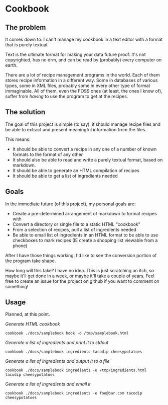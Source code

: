 # Cookbook

## The problem

It comes down to: I can't manage my cookbook in a text editor with a format that is purely textual.

Text is the ultimate format for making your data future proof. It's not copyrighted, has no drm, and can be read by (probably) every computer on earth.

There are a lot of recipe management programs in the world. Each of them stores recipe information in a different way. Some in databases of various types, some in XML files, probably some in every other type of format immaginable. All of them, even the FOSS ones (at least, the ones I know of), suffer from _having_ to use the program to get at the recipes.


## The solution

The goal of this project is simple (to say): it should manage recipe files and be able to extract and present meaningful information from the files.

This means:

  * It should be able to convert a recipe in any one of a number of known formats to the format of any other
  * It should also be able to read and write a purely textual format, based on markdown.
  * It should be able to generate an HTML compilation of recipes
  * It should be able to get a list of ingredients needed


## Goals

In the immediate future (of this project), my personal goals are:

  * Create a pre-determined arrangement of markdown to format recipes with
  * Convert a directory or single file to a static HTML "cookbook"
  * From a selection of recipes, pull a list of ingredients needed
  * Be able to email list of ingredients in an HTML format to be able to use checkboxes to mark recipes (IE create a shopping list viewable from a phone)

After I have those things working, I'd like to see the conversion portion of the program take shape.

How long will this take? I have no idea. This is just scratching an itch, so maybe it'll get done in a week, or maybe it'll take a couple of years. Feel free to create an issue for the project on github if you want to comment on something!


## Usage

Planned, at this point.

_Generate HTML cookbook_

    cookbook ./docs/samplebook book -o /tmp/samplebook.html

_Generate a list of ingredients and print it to stdout_

    cookbook ./docs/samplebook ingredients tacodip cheesypotatoes

_Generate a list of ingredients and output it to a file_

    cookbook ./docs/samplebook ingredients -o /tmp/ingredients.html tacodip cheesypotatoes

_Generate a list of ingredients and email it_

    cookbook ./docs/samplebook ingredients -e foo@bar.com tacodip cheesypotatoes

